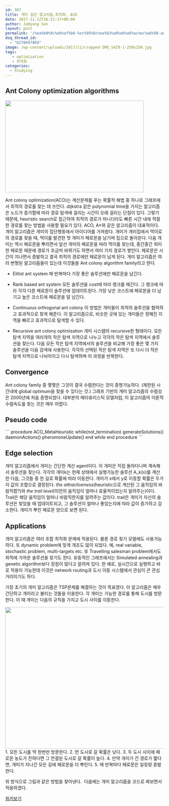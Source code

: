 ```yaml
---
id: 307
title: 개미 집단 알고리즘,최적화, ACO
date: 2017-11-12T16:21:17+00:00
author: JuHyung Son
layout: post
permalink: '/%ea%b0%9c%eb%af%b8-%ec%95%8c%ea%b3%a0%eb%a6%ac%ec%a6%98-ant-colony-optimization-algorithms/'
dsq_thread_id:
  - "6278647869"
image: /wp-content/uploads/2017/11/cropped-IMG_5429-1-250x250.jpg
tags:
   - optimization
   - 최적화
categories:
  - Studying
---
```

<h2>Ant Colony optimization algorithms</h2>
<img class="aligncenter size-medium" src="https://upload.wikimedia.org/wikipedia/commons/thumb/3/34/Safari_ants.jpg/440px-Safari_ants.jpg" width="440" height="292" />

Ant colony optimization(ACO)는 계산문제를 푸는 확률적 해법 중 하나로 그래프에서 최적의 경로를 찾는 데 쓰인다. dijkstra 같은 polynomial time을 가지는 알고리즘은 노드가 증가함에 따라 경로 탐색에 걸리는 시간이 오래 걸리는 단점이 있다. 그렇기 때문에, heuristic search로 접근하여 최적의 경로가 아니더라도 빠른 시간 내에 적절한 경로를 찾는 방법을 사용할 필요가 있다. ACO, A*와 같은 알고리즘이 대표적이다.
개미 알고리즘은 개미의 집단행동에서 아이디어를 가져왔다. 개미가 개미집에서 먹이로의 경로를 찾을 때, 먹이를 발견한 첫 개미가 페로몬을 남기며 집으로 돌아온다. 다음 개미는 역시 페로몬을 뿌리면서 앞선 개미의 페로몬을 따라 먹이를 찾는데, 중간중간 희미한 페로몬 때문에 경로가 조금씩 바뀌기도 하면서 여러 가지 경로가 쌓인다. 페로몬은 시간이 지나면서 증발하고 결국 최적의 경로에만 페로몬이 남게 된다.
개미 알고리즘은 여러 변형된 알고리즘들이 있는데 이것들을 Ant colony algorithm family라고 한다.

- Elitist ant system
매 반복마다 가장 좋은 솔루션에만 페로몬을 남긴다.

- Rank based ant system
모든 솔루션을 cost에 따라 랭크를 매긴다. 그 랭크에 따라 각각 다른 페로몬이 솔루션에 업데이트된다. 가장 낮은 코스트에 페로몬을 더 남기고 높은 코스트에 페로몬을 덜 남긴다.

- Continuous orthogonal ant colony
이 방법은 개미들이 최적의 솔루션을 협력하고 효과적으로 찾게 해준다. 이 알고리즘으로, 비슷한 곳에 있는 개미들은 정해진 지역을 빠르고 효과적으로 탐색할 수 있다.

- Recursive ant colony optimization
개미 시스템의 recursive한 형태이다. 모든 탐색 지역을 여러개의 작은 탐색 지역으로 나누고 각각의 작은 탐색 지역에서 솔루션을 찾는다. 다음 모든 작은 탐색 지역에서의 솔루션을 비교해 가장 좋은 몇 가지 솔루션을 다음 검색에 사용한다. 각각의 선택된 작은 탐색 지역은 또 다시 더 작은 탐색 지역으로 나뉘어지고 다시 탐색하며 이 과정을 반복한다.
<h2>Convergence</h2>
Ant colony family 중 몇몇은 그것이 결국 수렴한다는 것이 증명가능하다. (제한된 시간내에 global optimum을 찾을 수 있다는 것.) 그래프 기반의 개미 알고리즘의 수렴성은 2000년에 처음 증명되었다. 대부분의 메타휴리스틱 모델처럼, 이 알고리즘의 이론적 수렴속도를 찾는 것은 매우 어렵다.
<h2>Pseudo code</h2>
```
procedure ACO_MetaHeuristic
while(not_termination)
generateSolutions()
daemonActions()
pheromoneUpdate()
end while
end procedure
```
<h2>Edge selection</h2>
개미 알고리즘에서 개미는 간단한 계산 agent이다. 이 개미은 직접 돌아다니며 계속해서 솔루션을 찾는다. 각각의 개미k는 현재 상태에서 실행가능한 솔루션 A_k(x)를 계산한 다음, 그것들 중 한 길로 확률에 따라 이동한다. 개미가 x에서 y로 이동할 확률은 두가지 값의 조합으로 결정된다. <em>the attractiveness</em>(heuristic으로 계산된 그 움직임의 바람직함?)와 <em>the trail level</em>(이전의 움직임이 얼마나 효율적이었는지 알려주는)이다.
Trail은 해당 움직임이 얼마나 바람직한지를 알려주는 값이다. trail은 개미가 자신의 솔루션은 찾았을 때 업데이트되고, 그 솔루션이 얼마나 좋았는지에 따라 값이 증가하고 감소한다. 개미가 뿌린 페로몬 양으로 보면 된다.
<h2>Applications</h2>
개미 알고리즘은 여러 조합 최적화 문제에 적용된다. 물론 경로 찾기 모델에도 사용가능하다. 또 dynamic problem에 맞게 개조도 많이 되었다. 예, real variable, stochastic problem, multi-targets etc. 또 Travelling salesman problem에서도 최적에 가까운 솔루션을 찾기도 한다. 유동적인 그래프에서는 Simulated annealing과 genetic algorithm보다 장점이 많다고 알려져 있다. 한 예로, 실시간으로 실행하고 바로 적용이 가능한데 이것은 network routing과 도시 이동 시스템에서 관심이 큰 관심거리이기도 하다.

가장 초기의 개미 알고리즘은 TSP문제를 해결하는 것이 목표였다. 이 알고리즘은 매우 간단하고 개미라고 불리는 것들을 이용한다. 각 개미는 가능한 경로를 통해 도시를 방문한다. 이 때 개미는 다음의 규칙을 가지고 도시 사이를 이동한다.

<img class="aligncenter size-medium" src="https://upload.wikimedia.org/wikipedia/commons/thumb/2/2a/Aco_TSP.svg/1200px-Aco_TSP.svg.png" width="1200" height="450" />
1. 모든 도시를 딱 한번만 방문한다.
2. 먼 도시로 갈 확률은 낮다.
3. 두 도시 사이에 페로몬 농도가 진하다면 그 연결된 도시로 갈 확률이 높다.
4. 만약 개미가 간 경로가 짧다면, 개미가 지나간 모든 길에 페로몬을 더 뿌린다.
5. 매 반복마다 페로몬은 일정량 증발한다.

위 방식으로 그림과 같은 방법을 찾아낸다.  다음에는 개미 알고리즘을 코드로 짜보면서 적용하겠다.

<a href="https://en.wikipedia.org/wiki/Ant_colony_optimization_algorithms">위키보기</a>
<div class="grammarly-disable-indicator"></div>

